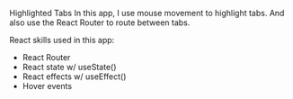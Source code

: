 Highlighted Tabs
In this app, I use mouse movement to highlight tabs. And also use the React Router to route between tabs.

React skills used in this app:
- React Router
- React state w/ useState()
- React effects w/ useEffect()
- Hover events
